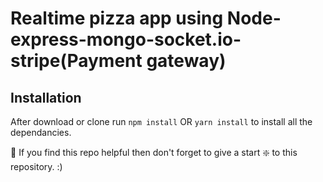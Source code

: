 # Realtime pizza app using Node-express-mongo-socket.io-stripe(Payment gateway)

## Installation 
After download or clone run `npm install` OR `yarn install` to install all the dependancies.

🙏 If you find this repo helpful then don't forget to give a start ❇️ to this repository. :)
